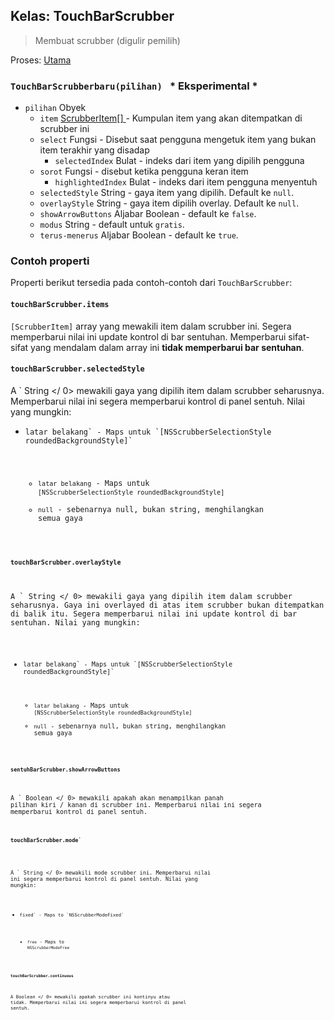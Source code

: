 ## Kelas: TouchBarScrubber

> Membuat scrubber (digulir pemilih)

Proses: [ Utama](../tutorial/quick-start.md#main-process)

### `TouchBarScrubberbaru(pilihan) ` * Eksperimental *

* `pilihan` Obyek 
  * `item` [ScrubberItem[] ](structures/scrubber-item.md) - Kumpulan item yang akan ditempatkan di scrubber ini
  * `select` Fungsi - Disebut saat pengguna mengetuk item yang bukan item terakhir yang disadap 
    * `selectedIndex` Bulat - indeks dari item yang dipilih pengguna
  * `sorot` Fungsi - disebut ketika pengguna keran item 
    * `highlightedIndex` Bulat - indeks dari item pengguna menyentuh
  * `selectedStyle` String - gaya item yang dipilih. Default ke `null`.
  * `overlayStyle` String - gaya item dipilih overlay. Default ke `null`.
  * `showArrowButtons` Aljabar Boolean - default ke `false`.
  * `modus` String - default untuk `gratis`.
  * `terus-menerus` Aljabar Boolean - default ke `true`.

### Contoh properti

Properti berikut tersedia pada contoh-contoh dari `TouchBarScrubber`:

#### `touchBarScrubber.items`

`[ScrubberItem]` array yang mewakili item dalam scrubber ini. Segera memperbarui nilai ini update kontrol di bar sentuhan. Memperbarui sifat-sifat yang mendalam dalam array ini **tidak memperbarui bar sentuhan**.

#### `touchBarScrubber.selectedStyle`

A ` String </ 0> mewakili gaya yang dipilih item dalam scrubber seharusnya. Memperbarui nilai ini segera memperbarui kontrol di panel sentuh. Nilai yang mungkin:</p>

<ul>
<li><code>latar belakang` - Maps untuk `[NSScrubberSelectionStyle roundedBackgroundStyle]`</li> 

* `latar belakang` - Maps untuk `[NSScrubberSelectionStyle roundedBackgroundStyle]`
* `null` - sebenarnya null, bukan string, menghilangkan semua gaya</ul> 

#### `touchBarScrubber.overlayStyle`

A ` String </ 0> mewakili gaya yang dipilih item dalam scrubber seharusnya. Gaya ini overlayed di atas item scrubber bukan ditempatkan di balik itu. Segera memperbarui nilai ini update kontrol di bar sentuhan.  Nilai yang mungkin:</p>

<ul>
<li><code>latar belakang` - Maps untuk `[NSScrubberSelectionStyle roundedBackgroundStyle]`</li> 

* `latar belakang` - Maps untuk `[NSScrubberSelectionStyle roundedBackgroundStyle]`
* `null` - sebenarnya null, bukan string, menghilangkan semua gaya</ul> 

#### `sentuhBarScrubber.showArrowButtons`

A ` Boolean </ 0> mewakili apakah akan menampilkan panah pilihan kiri / kanan di scrubber ini. Memperbarui nilai ini segera memperbarui kontrol di panel sentuh.</p>

<h4><code>touchBarScrubber.mode`</h4> 

A ` String </ 0> mewakili mode scrubber ini. Memperbarui nilai ini segera memperbarui kontrol di panel sentuh. Nilai yang mungkin:</p>

<ul>
<li><code>fixed` - Maps to `NSScrubberModeFixed`</li> 

* `free` - Maps to `NSScrubberModeFree`</ul> 

#### `touchBarScrubber.continuous`

A  Boolean </ 0> mewakili apakah scrubber ini kontinyu atau tidak. Memperbarui nilai ini segera memperbarui kontrol di panel sentuh.</p>